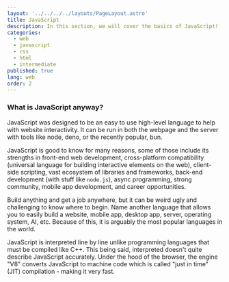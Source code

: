 ```yaml
---
layout: '../../../../layouts/PageLayout.astro'
title: JavaScript
description: In this section, we will cover the basics of JavaScript!
categories:
  - web
  - javascript
  - css
  - html
  - intermediate
published: true
lang: web
order: 2
---
```


### What is JavaScript anyway?
JavaScript was designed to be an easy to use high-level language to help with website interactivity. It can be run in both the webpage and the server with tools like node, deno, or the recently popular, bun.

JavaScript is good to know for many reasons, some of those include its strengths in front-end web development, cross-platform compatibility (universal language for building interactive elements on the web), client-side scripting, vast ecosystem of libraries and frameworks, back-end development (with stuff like `node.js`), async programming, strong community, mobile app development, and career opportunities.

Build anything and get a job anywhere, but it can be weird ugly and challenging to know where to begin. Name another language that allows you to easily build a website, mobile app, desktop app, server, operating system, AI, etc. Because of this, it is arguably the most popular languages in the world.

JavaScript is interpreted line by line unlike programming languages that must be compiled like C++. This being said, interpreted doesn't quite describe JavaScript accurately. Under the hood of the browser, the engine "V8" converts JavaScript to machine code which is called "just in time" (JIT) compilation - making it very fast.